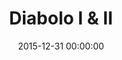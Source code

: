 ---
layout: post
title:  "Diabolo I & II"
date:   2015-12-31 00:00:00
categories: Malerei
image: images/03.jpg
image_y: images/03_y.jpg
image_xs: images/03.jpg 
material: Acryl auf Leinwand
size: 85x60cm
year: September 2012
---